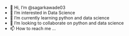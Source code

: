 - 👋 Hi, I’m @sagarkawade03
- 👀 I’m interested in Data Science
- 🌱 I’m currently learning python and data science
- 💞️ I’m looking to collaborate on python and data science
- 📫 How to reach me ...

<!---
sagarkawade03/sagarkawade03 is a ✨ special ✨ repository because its `README.md` (this file) appears on your GitHub profile.
You can click the Preview link to take a look at your changes.
--->
